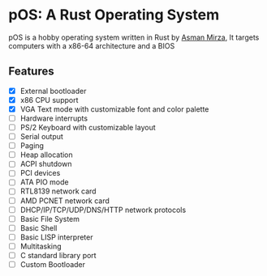 # pOS: A Rust Operating System
pOS is a hobby operating system written in Rust by [Asman Mirza](https://in.linkedin.com/in/asman-mirza-a60807190), It targets computers with a x86-64 architecture and a BIOS

## Features
- [x] External bootloader
- [x] x86 CPU support
- [x] VGA Text mode with customizable font and color palette
- [ ] Hardware interrupts
- [ ] PS/2 Keyboard with customizable layout
- [ ] Serial output
- [ ] Paging
- [ ] Heap allocation
- [ ] ACPI shutdown
- [ ] PCI devices
- [ ] ATA PIO mode
- [ ] RTL8139 network card
- [ ] AMD PCNET network card
- [ ] DHCP/IP/TCP/UDP/DNS/HTTP network protocols
- [ ] Basic File System
- [ ] Basic Shell
- [ ] Basic LISP interpreter
- [ ] Multitasking
- [ ] C standard library port
- [ ] Custom Bootloader